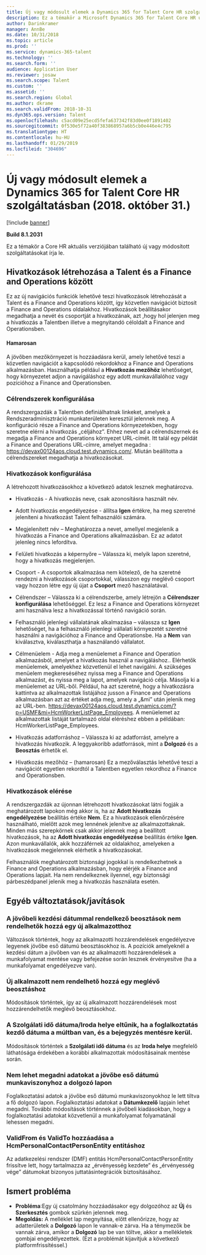 ```yaml
---
title: Új vagy módosult elemek a Dynamics 365 for Talent Core HR szolgáltatásban (2018. október 31.)
description: Ez a témakör a Microsoft Dynamics 365 for Talent Core HR új vagy módosított szolgáltatásait írja le.
author: Darinkramer
manager: AnnBe
ms.date: 10/31/2018
ms.topic: article
ms.prod: ''
ms.service: dynamics-365-talent
ms.technology: ''
ms.search.form: ''
audience: Application User
ms.reviewer: josaw
ms.search.scope: Talent
ms.custom: ''
ms.assetid: ''
ms.search.region: Global
ms.author: dkrame
ms.search.validFrom: 2018-10-31
ms.dyn365.ops.version: Talent
ms.openlocfilehash: c5acd09e25ecd5fefa637342f83d0ee0f1891402
ms.sourcegitcommit: 0f530e5f72a40f383868957a6b5cb0e446e4c795
ms.translationtype: HT
ms.contentlocale: hu-HU
ms.lasthandoff: 01/29/2019
ms.locfileid: "304696"
---
```

# <a name="whats-new-or-changed-in-dynamics-365-for-talent-core-hr-october-31-2018"></a>Új vagy módosult elemek a Dynamics 365 for Talent Core HR szolgáltatásban (2018. október 31.)

[!include [banner](includes/banner.md)]

**Build 8.1.2031**

Ez a témakör a Core HR aktuális verziójában található új vagy módosított szolgáltatásokat írja le.

## <a name="create-links-from-talent-to-finance-and-operations"></a>Hivatkozások létrehozása a Talent és a Finance and Operations között
Ez az új navigációs funkciók lehetővé teszi hivatkozások létrehozását a Talent és a Finance and Operations között, így közvetlen navigációt biztosít a Finance and Operations oldalakhoz. Hivatkozások beállításakor megadhatja a nevét és csoportját a hivatkozának, azt ,hogy hol jelenjen meg a hivatkozás a Talentben illetve a megnyitandó céloldalt a Finance and Operationsben.

#### <a name="coming-soon"></a>Hamarosan
A jövőben mezőkörnyezet is hozzáadásra kerül, amely lehetővé teszi a közvetlen navigációt a kapcsolódó rekordokhoz a Finance and Operations alkalmazásban. Használhatja például a **Hivatkozás mezőhöz** lehetőséget, hogy környezetet adjon a navigáláshoz egy adott munkavállalóhoz vagy pozícióhoz a Finance and Operationsben.

### <a name="configure-target-systems"></a>Célrendszerek konfigurálása

A rendszergazdák a Talentben definiálhatnak linkeket, amelyek a Rendszeradminisztráció munkaterületen keresztül jelennek meg. A konfiguráció része a Finance and Operations környezetekben, hogy szeretne elérni a hivatkozás „céljához”. Ehhez nevet ad a célrendszernek és megadja a Finance and Operations környezet URL-címét. Itt talál egy példát a Finance and Operations URL-címre, amelyet megadna : https://devax00124aos.cloud.test.dynamics.com/. Miután beállította a célrendszereket megadhatja a hivatkozásokat.

### <a name="configure-links"></a>Hivatkozások konfigurálása

A létrehozott hivatkozásokhoz a következő adatok lesznek meghatározva.

- Hivatkozás - A hivatkozás neve, csak azonosításra használt név.

- Adott hivatkozás engedélyezése - állítsa **Igen** értékre, ha meg szeretné jeleníteni a hivatkozást Talent felhasználói számára.

- Megjelenített név – Meghatározza a nevet, amellyel megjelenik a hivatkozás a Finance and Operations alkalmazásban. Ez az adatot jelenleg nincs lefordítva.

- Felületi hivatkozás a képernyőre – Válassza ki, melyik lapon szeretné, hogy a hivatkozás megjelenjen.

- Csoport - A csoportok alkalmazása nem kötelező, de ha szeretné rendezni a hivatkozások csoportokkal, válasszon egy meglévő csoport vagy hozzon létre egy új újat a **Csoport** mező használatával.

- Célrendszer – Válassza ki a célrendszerbe, amely létrejön a **Célrendszer konfigurálása** lehetőséggel. Ez lesz a Finance and Operations környezet ami használva lesz a hivatkozással történő navigáció során.

- Felhasználó jelenlegi vállalatának alkalmazása – válassza sz **Igen** lehetőséget, ha a felhasználó jelenlegi vállalati környezetét szeretné használni a navigációhoz a Finance and Operationsbe. Ha a **Nem** van kiválasztva, kiválaszthatja a használandó vállalatot.

- Célmenüelem - Adja meg a menüelemet a Finance and Operation alkalmazásból, amelyet a hivatkozás használ a navigáláshoz.. Elérhetők menüelemek, amelyekhez közvetlenül el lehet navigálni. A szükséges menüelem megkereséséhez nyissa meg a Finance and Operations alkalmazást, és nyissa meg a lapot, amelyek navigáció célja. Másolja ki a menüelemet az URL-ből. Például, ha azt szeretné, hogy a hivatkozásra kattintva az alkalmazottak listájához jusson a Finance and Operations alkalmazásban azt az értéket adja meg, amely a „&mi” után jelenik meg az URL-ben. https://devax00124aos.cloud.test.dynamics.com/?p=USMF&mi=HcmWorkerListPage_Employees. A menüelemet az alkalmazottak listáját tartalmazó oldal eléréshez ebben a példában: HcmWorkerListPage_Employees.

- Hivatkozás adatforráshoz – Válassza ki az adatforrást, amelyre a hivatkozás hivatkozik. A leggyakoribb adatforrások, mint a **Dolgozó** és a **Beosztás** érhetők el.

- Hivatkozás mezőhöz – (hamarosan) Ez a mezőválasztás lehetővé teszi a navigációt egyetlen rekordtól a Talentben egyetlen rekordhoz a Finance and Operationsben.

### <a name="access-to-links"></a>Hivatkozások elérése

A rendszergazdák az újonnan létrehozott hivatkozásokat látni fogják a meghatározott lapokon még akkor is, ha az **Adott hivatkozás engedélyezése** beállítás értéke **Nem**. Ez a hivatkozások ellenőrzésére használható, mielőtt azok meg lennének jelenítve az alkalmazottaknak. Minden más szerepkörnek csak akkor jelennek meg a beállított hivatkozások, ha az **Adott hivatkozás engedélyezése** beállítás értéke **Igen**. Azon munkavállalók, akik hozzáférnek az oldalakhoz, amelyeken a hivatkozások megjelennek elérhetik a hivatkozásokat.

Felhasználók meghatározott biztonsági jogokkal is rendelkezhetnek a Finance and Operations alkalmazásban, hogy elérjék a Finance and Operations lapjait. Ha nem rendelkeznek ilyennel, egy biztonsági párbeszédpanel jelenik meg a hivatkozás használata esetén.


## <a name="other-changesfixes"></a>Egyéb változtatások/javítások

### <a name="positions-with-a-future-start-date-cannot-be-assigned-to-a-new-employee"></a>A jövőbeli kezdési dátummal rendelkező beosztások nem rendelhetők hozzá egy új alkalmazotthoz

Változások történtek, hogy az alkalmazotti hozzárendelések engedélyezve legyenek jövőbe eső dátumú beosztásokhoz is. A pozíciók amelyeknél a kezdési dátum a jövőben van és az alkalmazotti hozzárendelések a munkafolyamat mentése vagy befejezése során lesznek érvényesítve (ha a munkafolyamat engedélyezve van).

### <a name="new-employee-cannot-be-assigned-existing-position"></a>Új alkalmazott nem rendelhető hozzá egy meglévő beosztáshoz

Módosítások történtek, így az új alkalmazott hozzárendelések most hozzárendelhetők meglévő beosztásokhoz.

### <a name="seniority-dateoffice-location-disappears-when-the-employment-start-date-is-in-the-past-and-the-record-is-saved"></a>A Szolgálati idő dátuma/Iroda helye eltűnik, ha a foglalkoztatás kezdő dátuma a múltban van, és a bejegyzés mentésre kerül.

Módosítások történtek a **Szolgálati idő dátuma** és az **Iroda helye** megfelelő láthatósága érdekében a korábbi alkalmazottak módosításainak mentése során.

### <a name="cant-enter-data-for-future-dated-employments-on-the-worker-page"></a>Nem lehet megadni adatokat a jövőbe eső dátumú munkaviszonyhoz a dolgozó lapon

Foglalkoztatási adatok a jövőbe eső dátumú munkaviszonyokhoz le lett tiltva a fő dolgozó lapon. Foglalkoztatási adatokat a **Dátumkezelő** lapjain lehet megadni. További módosítások történnek a jövőbeli kiadásokban, hogy a foglalkoztatási adatokat közvetlenül a munkafolyamat folyamatánál lehessen megadni.

### <a name="add-validfrom-and-validto-to-hcmpersonalcontactpersonentity"></a>ValidFrom és ValidTo hozzáadása a HcmPersonalContactPersonEntity entitáshoz

Az adatkezelési rendszer (DMF) entitás HcmPersonalContactPersonEntity frissítve lett, hogy tartalmazza az „érvényesség kezdete” és „érvényesség vége” dátumokat bizonyos juttatásintegrációk biztosításához. 

## <a name="known-issue"></a>Ismert probléma
- **Probléma**:Egy új csatolmány hozzáadásakor egy dolgozóhoz az **Új** és **Szerkesztés** gombok szürkén jelennek meg. 
- **Megoldás:** A melléklet lap megnyitása, előtt ellenőrizze, hogy az adatterületek a **Dolgozó** lapon le vannak-e zárva. Ha a ténymezők be vannak zárva, amikor a **Dolgozó** lap be van töltve, akkor a mellékletek gombjai engedélyezettek. (Ezt a problémát kijavítjuk a következő platformfrissítéssel.)

